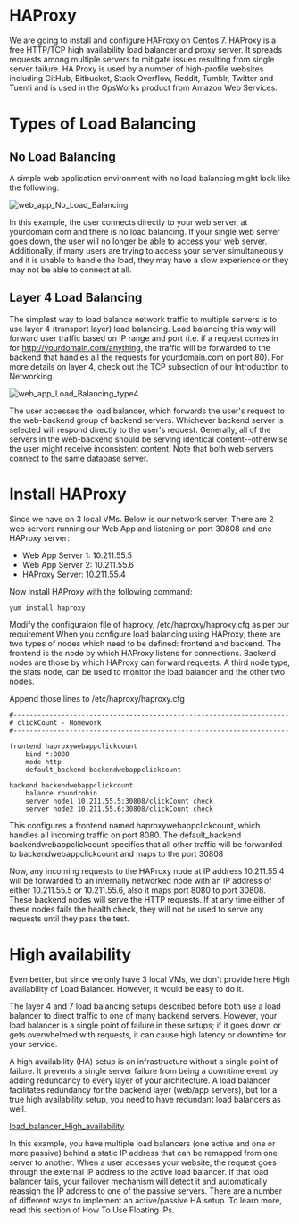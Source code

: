 # HAProxy 

We are going to install and configure HAProxy on Centos 7.
HAProxy is a free HTTP/TCP high availability load balancer and proxy server.
It spreads requests among multiple servers to mitigate issues resulting from single server failure. 
HA Proxy is used by a number of high-profile websites including GitHub, Bitbucket, Stack Overflow, Reddit, Tumblr, Twitter and Tuenti
and is used in the OpsWorks product from Amazon Web Services.

# Types of Load Balancing

## No Load Balancing
A simple web application environment with no load balancing might look like the following:

![web_app_No_Load_Balancing](https://assets.digitalocean.com/articles/HAProxy/web_server.png)

In this example, the user connects directly to your web server, at yourdomain.com and there is no load balancing. If your single web server goes down, the user will no longer be able to access your web server. Additionally, if many users are trying to access your server simultaneously and it is unable to handle the load, they may have a slow experience or they may not be able to connect at all.

## Layer 4 Load Balancing

The simplest way to load balance network traffic to multiple servers is to use layer 4 (transport layer) load balancing. Load balancing this way will forward user traffic based on IP range and port (i.e. if a request comes in for http://yourdomain.com/anything, the traffic will be forwarded to the backend that handles all the requests for yourdomain.com on port 80). For more details on layer 4, check out the TCP subsection of our Introduction to Networking.

![web_app_Load_Balancing_type4](https://assets.digitalocean.com/articles/HAProxy/layer_4_load_balancing.png)

The user accesses the load balancer, which forwards the user's request to the web-backend group of backend servers. Whichever backend server is selected will respond directly to the user's request. Generally, all of the servers in the web-backend should be serving identical content--otherwise the user might receive inconsistent content. Note that both web servers connect to the same database server.


# Install HAProxy 
Since we have on 3 local VMs.
Below is our network server. There are 2 web servers running our Web App and listening on port 30808 
and one HAProxy server:

- Web App Server 1:  10.211.55.5
- Web App Server 2:  10.211.55.6
- HAProxy Server:    10.211.55.4
  
Now install HAProxy with the following command:
```console
yum install haproxy
```

Modify the configuraion file of haproxy, /etc/haproxy/haproxy.cfg as per our requirement
When you configure load balancing using HAProxy, there are two types of nodes which need to be defined: frontend and backend. 
The frontend is the node by which HAProxy listens for connections. Backend nodes are those by which HAProxy can forward requests. A third node type, the stats node, can be used to monitor the load balancer and the other two nodes.

Append those lines to /etc/haproxy/haproxy.cfg
```console
#---------------------------------------------------------------------
# clickCount - Homework
#---------------------------------------------------------------------

frontend haproxywebappclickcount
    bind *:8080
    mode http
    default_backend backendwebappclickcount

backend backendwebappclickcount
    balance roundrobin
    server node1 10.211.55.5:30808/clickCount check
    server node2 10.211.55.6:30808/clickCount check
```

This configures a frontend named haproxywebappclickcount, which handles all incoming traffic on port 8080.
The default_backend backendwebappclickcount specifies that all other traffic will be forwarded to backendwebappclickcount and maps to the port 30808

Now, any incoming requests to the HAProxy node at IP address 10.211.55.4 will be forwarded to an internally networked node with an IP address of either 10.211.55.5 or 10.211.55.6, also it maps port 8080 to port 30808. These backend nodes will serve the HTTP requests. If at any time either of these nodes fails the health check, they will not be used to serve any requests until they pass the test.


# High availability

Even better,
but since we only have 3 local VMs, we don't provide here High availability of Load Balancer. However, it would be easy to do it.

The layer 4 and 7 load balancing setups described before both use a load balancer to direct traffic to one of many backend servers. However, your load balancer is a single point of failure in these setups; if it goes down or gets overwhelmed with requests, it can cause high latency or downtime for your service.

A high availability (HA) setup is an infrastructure without a single point of failure. It prevents a single server failure from being a downtime event by adding redundancy to every layer of your architecture. A load balancer facilitates redundancy for the backend layer (web/app servers), but for a true high availability setup, you need to have redundant load balancers as well.

[load_balancer_High_availability](https://assets.digitalocean.com/articles/high_availability/ha-diagram-animated.gif)

In this example, you have multiple load balancers (one active and one or more passive) behind a static IP address that can be remapped from one server to another. When a user accesses your website, the request goes through the external IP address to the active load balancer. If that load balancer fails, your failover mechanism will detect it and automatically reassign the IP address to one of the passive servers. There are a number of different ways to implement an active/passive HA setup. To learn more, read this section of How To Use Floating IPs.





